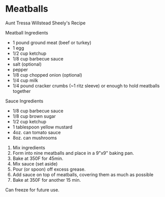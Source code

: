Meatballs
=========

Aunt Tressa Willstead Sheely's Recipe

Meatball Ingredients

* 1 pound ground meat (beef or turkey)
* 1 egg
* 1/2 cup ketchup
* 1/8 cup barbecue sauce
* salt (optional)
* pepper
* 1/8 cup chopped onion (optional)
* 1/4 cup milk
* 1/4 pound cracker crumbs (~1 ritz sleeve) or enough to hold meatballs together

Sauce Ingredients

* 1/8 cup barbecue sauce
* 1/8 cup brown sugar
* 1/2 cup ketchup
* 1 tablespoon yellow mustard
* 4oz. can tomato sauce
* 8oz. can mushrooms

1. Mix ingredients
2. Form into nine meatballs and place in a 9"x9" baking pan. 
3. Bake at 350F for 45min.
4. Mix sauce (set aside)
5. Pour (or spoon) off excess grease.
6. Add sauce on top of meatballs, covering them as much as possible
7. Bake at 350F for another 15 min.

Can freeze for future use.
